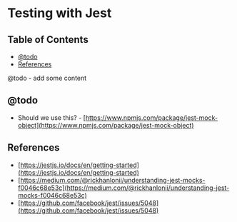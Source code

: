 # Testing with Jest <!-- omit in toc -->

## Table of Contents <!-- omit in toc -->

- [@todo](#todo)
- [References](#references)


@todo - add some content


## @todo

* Should we use this? - [https://www.npmjs.com/package/jest-mock-object](https://www.npmjs.com/package/jest-mock-object)

## References

* [https://jestjs.io/docs/en/getting-started](https://jestjs.io/docs/en/getting-started)
* [https://medium.com/@rickhanlonii/understanding-jest-mocks-f0046c68e53c](https://medium.com/@rickhanlonii/understanding-jest-mocks-f0046c68e53c)
* [https://github.com/facebook/jest/issues/5048](https://github.com/facebook/jest/issues/5048)
